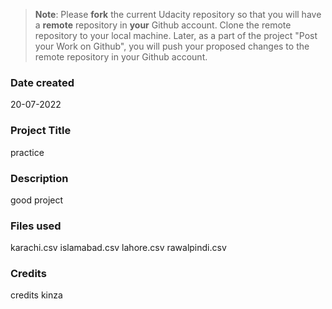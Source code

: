 >**Note**: Please **fork** the current Udacity repository so that you will have a **remote** repository in **your** Github account. Clone the remote repository to your local machine. Later, as a part of the project "Post your Work on Github", you will push your proposed changes to the remote repository in your Github account.

### Date created
20-07-2022

### Project Title
practice

### Description
good project

### Files used
karachi.csv
islamabad.csv
lahore.csv
rawalpindi.csv

### Credits
credits kinza
